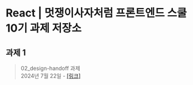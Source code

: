 # React | 멋쟁이사자처럼 프론트엔드 스쿨 10기 과제 저장소

## 과제 1

> 02_design-handoff 과제  
> 2024년 7월 22일 - [[링크]](https://github.com/jaehwan-space)
